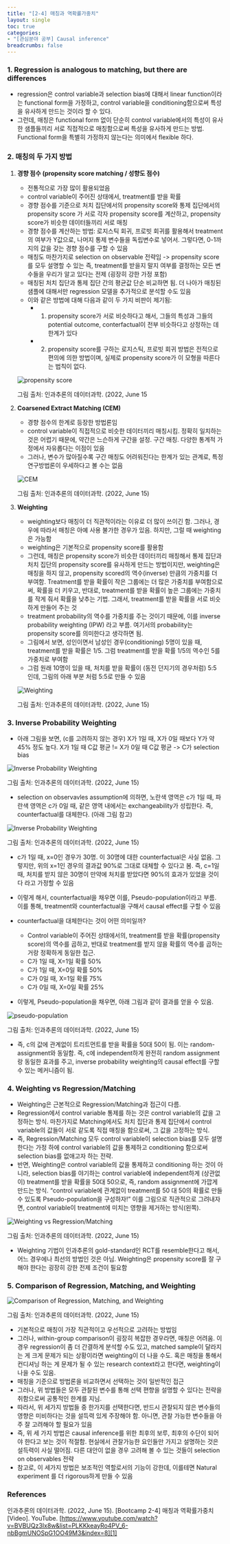 ```yaml
---
title: "[2-4] 매칭과 역확률가중치"
layout: single
toc: true
categories: 
- "[관심분야 공부] Causal inference"
breadcrumbs: false
---
```


### 1. Regression is analogous to matching, but there are differences
* regression은 control variable과 selection bias에 대해서 linear function이라는  functional form을 가정하고, control variable을 conditioning함으로써 특성을 유사하게 만드는 것이라 할 수 있다. 
* 그런데, 매칭은 functional form 없이 단순히 control variable에서의 특성이 유사한 샘플들끼리 서로 직접적으로 매칭함으로써 특성을 유사하게 만드는 방법. Functional form을 특별히 가정하지 않는다는 의미에서 flexible 하다. 


### 2. 매칭의 두 가지 방법 
1. **경향 점수 (propensity score matching / 성향도 점수)**
    * 전통적으로 가장 많이 활용되었음 
    * control variable이 주어진 상태에서, treatment를 받을 확률
    * 경향 점수를 기준으로 처치 집단에서의 propensity score와 통제 집단에서의 propensity score 가 서로 각자 propensity score를 계산하고, propensity score가 비슷한 데이터들끼리 서로 매칭
    * 경향 점수를 계산하는 방법: 로지스틱 회귀, 프로빗 회귀를 활용해서 treatment의 여부가 Y값으로, 나머지 통제 변수들을 독립변수로 넣어서. 그렇다면, 0-1까지의 값을 갖는 경향 점수를 구할 수 있음
    * 매칭도 마찬가지로 selection on observable 전략임 -> propensity score를 모두 설명할 수 있는 즉, treatment를 받을지 말지 여부를 결정하는 모든 변수들을 우리가 알고 있다는 전제 (굉장히 강한 가정 포함)
    * 매칭된 처치 집단과 통제 집단 간의 평균값 단순 비교하면 됨. 더 나아가 매칭된 샘플에 대해서만 regression 모델을 추가적으로 분석할 수도 있음
    * 이와 같은 방법에 대해 다음과 같이 두 가지 비판이 제기됨: 
        * 1)  propensity score가 서로 비슷하다고 해서, 그들의 특성과 그들의 potential outcome, conterfactual이 전부 비슷하다고 상정하는 데 한계가 있다
        * 2) propensity score를 구하는 로지스틱, 프로빗 회귀 방법은 전적으로 편의에 의한 방법이며, 실제로 propensity score가 이 모형을 따른다는 법칙이 없다. 
    <p><img src="/assets/images/propensity_score.png" title="propensity score"/></p>
    그림 출처: 인과추론의 데이터과학. (2022, June 15

2. **Coarsened Extract Matching (CEM)**
    * 경향 점수의 한계로 등장한 방법론임
    * control variable이 직접적으로 비슷한 데이터끼리 매칭시킴. 정확히 일치하는 것은 어렵기 때문에, 약간은 느슨하게 구간을 설정. 구간 매칭. 다양한 통계적 가정에서 자유롭다는 이점이 있음
    * 그러나, 변수가 많아질수록 구간 매칭도 어려워진다는 한계가 있는 관계로, 특정 연구방법론이 우세하다고 볼 수는 없음
    <p><img src="/assets/images/cem.png" title="CEM"/></p>
    그림 출처: 인과추론의 데이터과학. (2022, June 15)

3. **Weighting**
    * weighting보다 매칭이 더 직관적이라는 이유로 더 많이 쓰이긴 함. 그러나, 경우에 따라서 매칭은 아예 사용 불가한 경우가 있음. 하지만, 그럴 때 weighting은 가능함
    * weighting은 기본적으로 propensity score를 활용함 
    * 그런데, 매칭은 propensity score가 비슷한 데이터끼리 매칭해서 통제 집단과 처치 집단의 propensity score를 유사하게 만드는 방법이지만, weighting은 매칭을 하지 않고, propensity scored의 역수(inverse) 만큼의 가중치를 더 부여함. Treatment를 받을 확률이 작은 그룹에는 더 많은 가중치를 부여함으로써, 확률을 더 키우고, 반대로, treatment를 받을 확률이 높은 그룹에는 가중치를 작게 줘서 확률을 낮추는 기법. 그래서, treatment를 받을 확률을 서로 비슷하게 만들어 주는 것 
    * treatment probability의 역수를 가중치를 주는 것이기 때문에, 이를 inverse probability weighting (IPW) 라고 부름. 여기서의  probability는 propensity score를 의미한다고 생각하면 됨. 
    * 그림에서 보면, 성인이면서 남성인 경우(conditioning) 5명이 있을 때, treatment를 받을 확률은 1/5. 그럼 treatment를 받을 확률 1/5의 역수인 5를 가중치로 부여함 
    * 그럼 원래 10명이 있을 때, 처치를 받을 확률이 (동전 던지기의 경우처럼) 5:5 인데, 그림의 아래 부분 처럼 5:5로 만들 수 있음
    <p><img src="/assets/images/weighting.png" title="Weighting"/></p>
    그림 출처: 인과추론의 데이터과학. (2022, June 15)

### 3. Inverse Probability Weighting
* 아래 그림을 보면, (c를 고려하지 않는 경우) X가 1일 때, X가 0일 때보다 Y가 약 45% 정도 높다.  X가 1일 때 C값 평균 != X가 0일 때 C값 평균 -> C가 selection bias  
<p><img src="/assets/images/ipw.png" title="Inverse Probability Weighting"/></p>
그림 출처: 인과추론의 데이터과학. (2022, June 15)

* selection on observavles assumption에 의하면, 노란색 영역은 c가 1일 때, 파란색 영역은 c가 0일 때, 같은 영역 내에서는 exchangeability가 성립한다. 즉, counterfactual를 대체한다. (아래 그림 참고)  
<p><img src="/assets/images/ipw2.png" title="Inverse Probability Weighting"/></p>
그림 출처: 인과추론의 데이터과학. (2022, June 15)

* c가 1일 때, x=0인 경우가 30명. 이 30명에 대한 counterfactual은 사실 없음. 그렇지만, 위의 x=1인 경우의 결과값 90%로 그대로 대체할 수 있다고 봄. 즉, c=1일 때, 처치를 받지 않은 30명이 만약에 처치를 받았다면 90%의 효과가 있었을 것이다 라고 가정할 수 있음

* 이렇게 해서, counterfactual을 채우면 이를, Pseudo-population이라고 부름. 이를 통해, treatment와 counterfactual을 구해서 causal effect를 구할 수 있음

* counterfactual을 대체한다는 것이 어떤 의미일까? 
    * Control variable이 주어진 상태에서의, treatment를 받을 확률(propensity score)의 역수를 곱하고, 반대로 treatment를 받지 않을 확률의 역수를 곱하는 거랑 정확하게 동일한 접근. 
    * C가 1일 때, X=1일 확률 50% 
    * C가 1일 때, X=0일 확률 50% 
    * C가 0일 때, X=1일 확률 75%
    * C가 0일 때, X=0일 확률 25% 

* 이렇게, Pseudo-population을 채우면, 아래 그림과 같이 결과를 얻을 수 있음.  
<p><img src="/assets/images/pseudo-population.png" title="pseudo-population"/></p>
그림 출처: 인과추론의 데이터과학. (2022, June 15)

* 즉, c의 값에 관계없이 트리트먼트를 받을 확률을 50대 50이 됨. 이는 random-assignment와 동일함. 즉, c에 independent하게 완전히 random assignment랑 동일한 효과를 주고, inverse probability weighting의 causal effect를 구할 수 있는 메커니즘이 됨. 

### 4. Weighting vs Regression/Matching
* Weighting은 근본적으로 Regression/Matching과 접근이 다름. 
* Regression에서 control variable 통제를 하는 것은 control variable의 값을 고정하는 방식. 마찬가지로 Matching에서도 처치 집단과 통제 집단에서 control variable의 값들이 서로 같도록 직접 매칭을 함으로써, 그 값을 고정하는 방식. 
* 즉, Regression/Matching 모두 control variable이 selection bias를 모두 설명한다는 가정 하에 control variable의 값을 통제하고 conditioning 함으로써 selection bias를 없애고자 하는 전략. 
* 반면, Weighting은 control variable의 값을 통제하고 conditioning 하는 것이 아니라, selection bias를 야기하는 control variable에 independent하게 (상관없이) treatment를 받을 확률을 50대 50으로, 즉, random assignment에 가깝게 만드는 방식. “control variable에 관계없이  treatment를 50 대 50의 확률로 만들 수 있도록 Pseudo-population을 구성하자!” 이를 그림으로 직관적으로 그려내자면, control variable이 treatment에 미치는 영향을 제거하는 방식(왼쪽). 
<p><img src="/assets/images/weight_difference.png" title="Weighting vs Regression/Matching"/></p>
그림 출처: 인과추론의 데이터과학. (2022, June 15)

* Weighting 기법이 인과추론의 gold-standard인 RCT를 resemble한다고 해서, 어느 경우에나 최선의 방법인 것은 아님. Weighting은 propensity score를 잘 구해야 한다는 굉장히 강한 전제 조건이 필요함

### 5. Comparison of Regression, Matching, and Weighting  
<p><img src="/assets/comparison.png" title="Comparison of Regression, Matching, and Weighting"/></p>  
그림 출처: 인과추론의 데이터과학. (2022, June 15)

* 기본적으로 매칭이 가장 직관적이고 우선적으로 고려하는 방법임
* 그러나, within-group comparison이 굉장히 복잡한 경우라면, 매칭은 어려움. 이 경우 regression이 좀 더 간결하게 분석할 수도 있고, matched sample이 달라지는 게 크게 문제가 되는 상황이라면 weighting이 더 나을 수도. 혹은 매칭을 통해서 컨디셔닝 하는 게 문제가 될 수 있는 research context라고 한다면, weighting이 나을 수도 있음. 
* 매칭을 기준으로 방법론을 비교하면서 선택하는 것이 일반적인 접근
* 그러나, 위 방법들은 모두 관찰된 변수를 통해 선택 편향을 설명할 수 있다는 전략을 취함으로써 공통적인 한계를 지님. 
* 따라서, 위 세가지 방법들 중 한가지를 선택한다면, 반드시 관찰되지 않은 변수들의 영향은 미비하다는 것을 설득력 있게 주장해야 함. 아니면, 관찰 가능한 변수들을 아주 잘 고려해야 할 필요가 있음 
* 즉, 위 세 가지 방법은 causal inference를 위한 최후의 보루, 최후의 수단이 되어야 한다고 보는 것이 적절함. 현실에서 관찰가능한 요인들만 가지고 설명하는 것은 설득력이 사실 떨어짐. 다른 대안이 없을 경우 고려해 볼 수 있는 것들이 selection on observables 전략
* 참고로, 이 세가지 방법은 보조적인 역할로서의 기능이 강한데, 이를테면 Natural experiment 를 더 rigorous하게 만들 수 있음 


### References 
인과추론의 데이터과학. (2022, June 15). [Bootcamp 2-4] 매칭과 역확률가중치 [Video]. YouTube. [https://www.youtube.com/watch?v=BVBUQz3Ix8w&list=PLKKkeayRo4PV_6-nbBgmUNOSpG1OO49M3&index=8][1]

[1]: https://www.youtube.com/watch?v=BVBUQz3Ix8w&list=PLKKkeayRo4PV_6-nbBgmUNOSpG1OO49M3&index=8